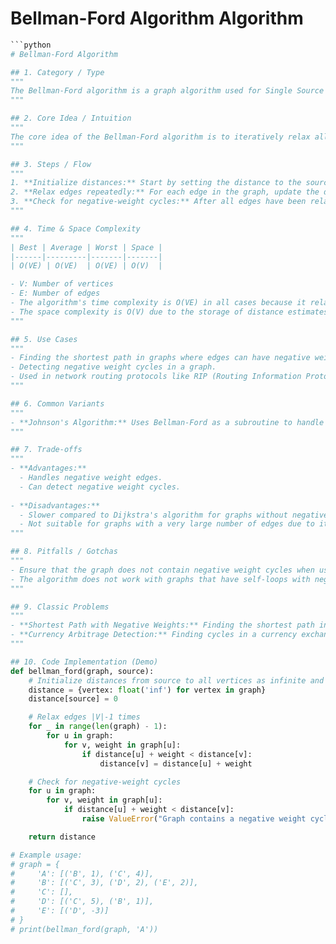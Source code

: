 # Bellman-Ford Algorithm Algorithm

```python
```python
# Bellman-Ford Algorithm

## 1. Category / Type
"""
The Bellman-Ford algorithm is a graph algorithm used for Single Source Shortest Path (SSSP) problems, particularly in graphs with negative weight edges.
"""

## 2. Core Idea / Intuition
"""
The core idea of the Bellman-Ford algorithm is to iteratively relax all the edges of the graph. It aims to find the shortest path from a single source to all other vertices in a weighted graph, even when some edge weights are negative. This is achieved by updating the shortest path estimates based on the edge weights, propagating improvements throughout the graph.
"""

## 3. Steps / Flow
"""
1. **Initialize distances:** Start by setting the distance to the source node to zero and all other nodes to infinity.
2. **Relax edges repeatedly:** For each edge in the graph, update the distance to the destination vertex if the path through the edge offers a shorter path.
3. **Check for negative-weight cycles:** After all edges have been relaxed V-1 times (where V is the number of vertices), perform one more iteration. If any distance can still be reduced, a negative-weight cycle exists in the graph.
"""

## 4. Time & Space Complexity
"""
| Best | Average | Worst | Space |
|------|---------|-------|-------|
| O(VE) | O(VE)  | O(VE) | O(V)  |

- V: Number of vertices
- E: Number of edges
- The algorithm's time complexity is O(VE) in all cases because it relaxes every edge V-1 times.
- The space complexity is O(V) due to the storage of distance estimates and predecessor information.
"""

## 5. Use Cases
"""
- Finding the shortest path in graphs where edges can have negative weights.
- Detecting negative weight cycles in a graph.
- Used in network routing protocols like RIP (Routing Information Protocol).
"""

## 6. Common Variants
"""
- **Johnson's Algorithm:** Uses Bellman-Ford as a subroutine to handle graphs with negative weights, allowing Dijkstra's algorithm to be used on all pairs of shortest paths.
"""

## 7. Trade-offs
"""
- **Advantages:** 
  - Handles negative weight edges.
  - Can detect negative weight cycles.
  
- **Disadvantages:** 
  - Slower compared to Dijkstra's algorithm for graphs without negative weights.
  - Not suitable for graphs with a very large number of edges due to its O(VE) complexity.
"""

## 8. Pitfalls / Gotchas
"""
- Ensure that the graph does not contain negative weight cycles when using the algorithm for shortest path computations, as such cycles can lead to undefined behavior.
- The algorithm does not work with graphs that have self-loops with negative weights.
"""

## 9. Classic Problems
"""
- **Shortest Path with Negative Weights:** Finding the shortest path in networks where costs can be negative, such as in financial networks with credits and debits.
- **Currency Arbitrage Detection:** Finding cycles in a currency exchange graph where the product of exchange rates is greater than 1, indicating an arbitrage opportunity.
"""

## 10. Code Implementation (Demo)
def bellman_ford(graph, source):
    # Initialize distances from source to all vertices as infinite and to source itself as 0
    distance = {vertex: float('inf') for vertex in graph}
    distance[source] = 0

    # Relax edges |V|-1 times
    for _ in range(len(graph) - 1):
        for u in graph:
            for v, weight in graph[u]:
                if distance[u] + weight < distance[v]:
                    distance[v] = distance[u] + weight

    # Check for negative-weight cycles
    for u in graph:
        for v, weight in graph[u]:
            if distance[u] + weight < distance[v]:
                raise ValueError("Graph contains a negative weight cycle")

    return distance

# Example usage:
# graph = {
#     'A': [('B', 1), ('C', 4)],
#     'B': [('C', 3), ('D', 2), ('E', 2)],
#     'C': [],
#     'D': [('C', 5), ('B', 1)],
#     'E': [('D', -3)]
# }
# print(bellman_ford(graph, 'A'))
```
```